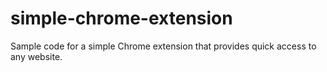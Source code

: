 # simple-chrome-extension
Sample code for a simple Chrome extension that provides quick access to any website.
